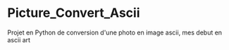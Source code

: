 # Picture_Convert_Ascii
Projet en Python de conversion d'une photo en image ascii, mes debut en ascii art 
